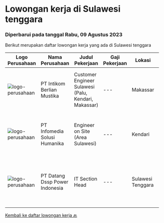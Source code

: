 
  # Lowongan kerja di Sulawesi tenggara

  ### Diperbarui pada tanggal Rabu, 09 Agustus 2023

  Berikut merupakan daftar lowongan kerja yang ada di Sulawesi tenggara

  |Logo Perusahaan | Nama Perusahaan | Judul Pekerjaan | Gaji Pekerjaan | Lokasi | Deskripsi | Tanggal diunggah | Pranala |
  | -------------- | --------------- | --------------- | --------- | --------- | -------------- | ------- | ----------- |
  |![logo-perusahaan](https://image-service-cdn.seek.com.au/ea5f264702bab5af336fb703e911912eeb350135/ee4dce1061f3f616224767ad58cb2fc751b8d2dc)|PT Intikom Berlian Mustika|Customer Engineer Sulawesi (Palu, Kendari, Makassar)|---|Makassar|Preventive Maintenance, Inspection, Repair, Installation ATM and IT product such as printer, laptop, copier Machine in Palu, Kendari and Makassar...|Kamis, 27 Juli 2023|https://www.jobstreet.co.id/id/job/customer-engineer-sulawesi-palu-kendari-makassar-4418023?token=0~6e43ced9-e071-4556-98dd-cd210a6908f4&sectionRank=1&jobId=jobstreet-id-job-4418023|
|![logo-perusahaan](https://image-service-cdn.seek.com.au/63373d162568ae23aa2bd2a36d347af5a9d4476e/ee4dce1061f3f616224767ad58cb2fc751b8d2dc)|PT Infomedia Solusi Humanika|Engineer on Site (Area Sulawesi)|---|Kendari|Kualifikasi : Maksimal usia 30 tahun Pendidikan minimal D3 jurusan Sistem Informasi / Teknologi Informasi / Teknik Informatika Memiliki pengalaman...|Selasa, 18 Juli 2023|https://www.jobstreet.co.id/id/job/engineer-on-site-area-sulawesi-4408931?token=0~6e43ced9-e071-4556-98dd-cd210a6908f4&sectionRank=2&jobId=jobstreet-id-job-4408931|
|![logo-perusahaan](https://image-service-cdn.seek.com.au/2a67655de93f387076553000d5ec5a91cba901db/ee4dce1061f3f616224767ad58cb2fc751b8d2dc)|PT Datang Dssp Power Indonesia|IT Section Head|---|Sulawesi Tenggara|Job Description : Observe all operation activity IT devices on IPP Kendari-3 to operate efficient and smooth. Monitoring network service devices &amp;...|Selasa, 11 Juli 2023|https://www.jobstreet.co.id/id/job/it-section-head-4400669?token=0~6e43ced9-e071-4556-98dd-cd210a6908f4&sectionRank=3&jobId=jobstreet-id-job-4400669|


  [Kembali ke daftar lowongan kerja 🔙](../README.md#daftar-lowongan-kerja)
  